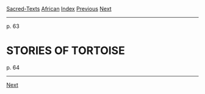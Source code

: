 [Sacred-Texts](../../index) [African](../index) [Index](index) [Previous](yl33) [Next](yl35)

------------------------------------------------------------------------

<span id="page_63">p. 63</span>

# STORIES OF TORTOISE

<span id="page_64">p. 64</span>

------------------------------------------------------------------------

[Next](yl35)
